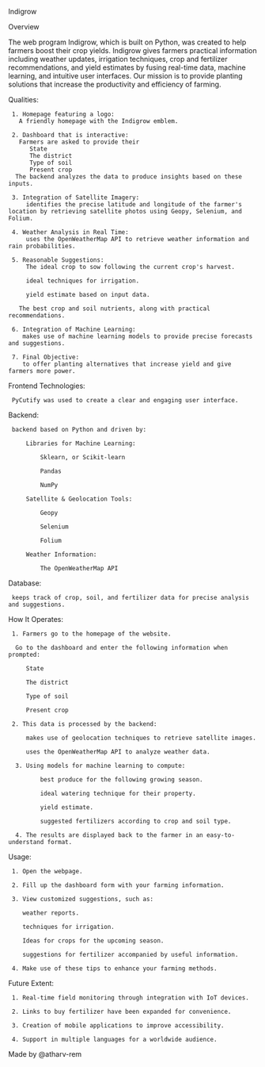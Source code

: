 Indigrow


Overview

The web program Indigrow, which is built on Python, was created to help farmers boost their crop yields.  Indigrow gives farmers practical information including weather updates, irrigation techniques, crop and fertilizer recommendations, and yield estimates by fusing real-time data, machine learning, and intuitive user interfaces.  Our mission is to provide planting solutions that increase the productivity and efficiency of farming.

Qualities:

     1. Homepage featuring a logo:
       A friendly homepage with the Indigrow emblem.
       
     2. Dashboard that is interactive:
       Farmers are asked to provide their
          State
          The district
          Type of soil
          Present crop
      The backend analyzes the data to produce insights based on these inputs.
      
     3. Integration of Satellite Imagery:
         identifies the precise latitude and longitude of the farmer's location by retrieving satellite photos using Geopy, Selenium, and Folium.
     
     4. Weather Analysis in Real Time:
         uses the OpenWeatherMap API to retrieve weather information and rain probabilities.
     
     5. Reasonable Suggestions:
         The ideal crop to sow following the current crop's harvest.

         ideal techniques for irrigation.

         yield estimate based on input data.

       The best crop and soil nutrients, along with practical recommendations.

     6. Integration of Machine Learning:
        makes use of machine learning models to provide precise forecasts and suggestions.

     7. Final Objective:
        to offer planting alternatives that increase yield and give farmers more power.

 Frontend Technologies:

     PyCutify was used to create a clear and engaging user interface.

 Backend:

     backend based on Python and driven by:

         Libraries for Machine Learning:

             Sklearn, or Scikit-learn

             Pandas

             NumPy

         Satellite & Geolocation Tools:

             Geopy

             Selenium

             Folium

         Weather Information:

             The OpenWeatherMap API

 Database:

     keeps track of crop, soil, and fertilizer data for precise analysis and suggestions.

 How It Operates:

     1. Farmers go to the homepage of the website.

      Go to the dashboard and enter the following information when prompted:

         State

         The district

         Type of soil

         Present crop

     2. This data is processed by the backend:

         makes use of geolocation techniques to retrieve satellite images.

         uses the OpenWeatherMap API to analyze weather data.

      3. Using models for machine learning to compute:

             best produce for the following growing season.

             ideal watering technique for their property.

             yield estimate.

             suggested fertilizers according to crop and soil type.

      4. The results are displayed back to the farmer in an easy-to-understand format.

   Usage:

     1. Open the webpage.

     2. Fill up the dashboard form with your farming information.

     3. View customized suggestions, such as:

        weather reports.

        techniques for irrigation.

        Ideas for crops for the upcoming season.

        suggestions for fertilizer accompanied by useful information.

     4. Make use of these tips to enhance your farming methods.

Future Extent:

     1. Real-time field monitoring through integration with IoT devices.

     2. Links to buy fertilizer have been expanded for convenience.

     3. Creation of mobile applications to improve accessibility.

     4. Support in multiple languages for a worldwide audience.

Made by 
@atharv-rem



   

